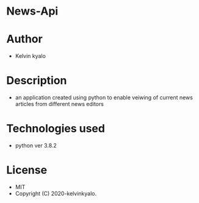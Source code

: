# News-Api

# Author

* Kelvin kyalo

# Description

* an application  created using python  to enable veiwing of current news articles from different news editors

# Technologies used 

* python ver 3.8.2

# License

* MIT
* Copyright (C) 2020-kelvinkyalo.
